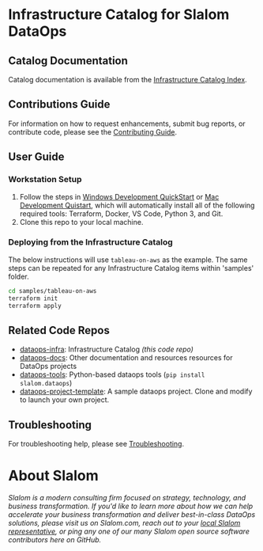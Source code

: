 # Infrastructure Catalog for Slalom DataOps

## Catalog Documentation

Catalog documentation is available from the [Infrastructure Catalog Index](catalog/README.md).

## Contributions Guide

For information on how to request enhancements, submit bug reports, or contribute code, please see the [Contributing Guide](docs/CONTRIBUTING.md).

## User Guide

### Workstation Setup

1. Follow the steps in [Windows Development QuickStart](https://docs.dataops.tk/setup/windows.html) or [Mac Development Quistart](https://docs.dataops.tk/setup/mac.html), which will automatically install all of the following required tools: Terraform, Docker, VS Code, Python 3, and Git.
2. Clone this repo to your local machine.

### Deploying from the Infrastructure Catalog

The below instructions will use `tableau-on-aws` as the example. The same steps can be repeated for any Infrastructure Catalog items within 'samples' folder.

```bash
cd samples/tableau-on-aws
terraform init
terraform apply
```

## Related Code Repos

* [dataops-infra](https://github.com/slalom-ggp/dataops-infra): Infrastructure Catalog _(this code repo)_
* [dataops-docs](https://github.com/slalom-ggp/dataops-docs): Other documentation and resources resources for DataOps projects
* [dataops-tools](https://github.com/slalom-ggp/dataops-powertools): Python-based dataops tools (`pip install slalom.dataops`)
* [dataops-project-template](https://github.com/slalom-ggp/dataops-project-template): A sample dataops project. Clone and modify to launch your own project.

## Troubleshooting

For troubleshooting help, please see [Troubleshooting](docs/troubleshooting.md).

# About Slalom

_Slalom is a modern consulting firm focused on strategy, technology, and business transformation. If you'd like to learn more about how we can help accelerate your business transformation and deliver best-in-class DataOps solutions, please visit us on Slalom.com, reach out to your [local Slalom representative](https://www.slalom.com/locations), or ping any one of our many Slalom open source software contributors here on GitHub._

